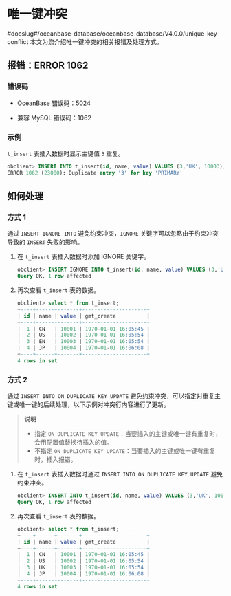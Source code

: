 # 唯一键冲突
#docslug#/oceanbase-database/oceanbase-database/V4.0.0/unique-key-conflict
本文为您介绍唯一键冲突的相关报错及处理方式。

## 报错：ERROR 1062

### 错误码

* OceanBase 错误码：5024

* 兼容 MySQL 错误码：1062

### 示例

`t_insert` 表插入数据时显示主键值 `3` 重复。

```sql
obclient> INSERT INTO t_insert(id, name, value) VALUES (3,'UK', 10003),(4, 'JP', 10004);
ERROR 1062 (23000): Duplicate entry '3' for key 'PRIMARY'
```

## 如何处理

### 方式 1

通过 `INSERT IGNORE INTO` 避免约束冲突，`IGNORE` 关键字可以忽略由于约束冲突导致的 `INSERT` 失败的影响。

1. 在 `t_insert` 表插入数据时添加 IGNORE 关键字。

   ```sql
   obclient> INSERT IGNORE INTO t_insert(id, name, value) VALUES (3,'UK', 10003),(4, 'JP', 10004);
   Query OK, 1 row affected
   ```

2. 再次查看 `t_insert` 表的数据。

   ```sql
   obclient> select * from t_insert;
   +----+------+-------+---------------------+
   | id | name | value | gmt_create          |
   +----+------+-------+---------------------+
   |  1 | CN   | 10001 | 1970-01-01 16:05:45 |
   |  2 | US   | 10002 | 1970-01-01 16:05:54 |
   |  3 | EN   | 10003 | 1970-01-01 16:05:54 |
   |  4 | JP   | 10004 | 1970-01-01 16:06:08 |
   +----+------+-------+---------------------+
   4 rows in set
   ```

### 方式 2

通过 `INSERT INTO ON DUPLICATE KEY UPDATE` 避免约束冲突，可以指定对重复主键或唯一键的后续处理，以下示例对冲突行内容进行了更新。

> **说明**
>
> * 指定 `ON DUPLICATE KEY UPDATE`：当要插入的主键或唯一键有重复时，会用配置值替换待插入的值。
> * 不指定 `ON DUPLICATE KEY UPDATE`：当要插入的主键或唯一键有重复时，插入报错。

1. 在 `t_insert` 表插入数据时通过 `INSERT INTO ON DUPLICATE KEY UPDATE` 避免约束冲突。

   ```sql
   obclient> INSERT INTO t_insert(id, name, value) VALUES (3,'UK', 10003),(4, 'JP', 10004) ON DUPLICATE KEY UPDATE name=VALUES(name);
   Query OK, 1 row affected
   ```

2. 再次查看 `t_insert` 表的数据。

   ```sql
   obclient> select * from t_insert;
   +----+------+-------+---------------------+
   | id | name | value | gmt_create          |
   +----+------+-------+---------------------+
   |  1 | CN   | 10001 | 1970-01-01 16:05:45 |
   |  2 | US   | 10002 | 1970-01-01 16:05:54 |
   |  3 | UK   | 10003 | 1970-01-01 16:05:54 |
   |  4 | JP   | 10004 | 1970-01-01 16:06:08 |
   +----+------+-------+---------------------+
   4 rows in set
   ```
